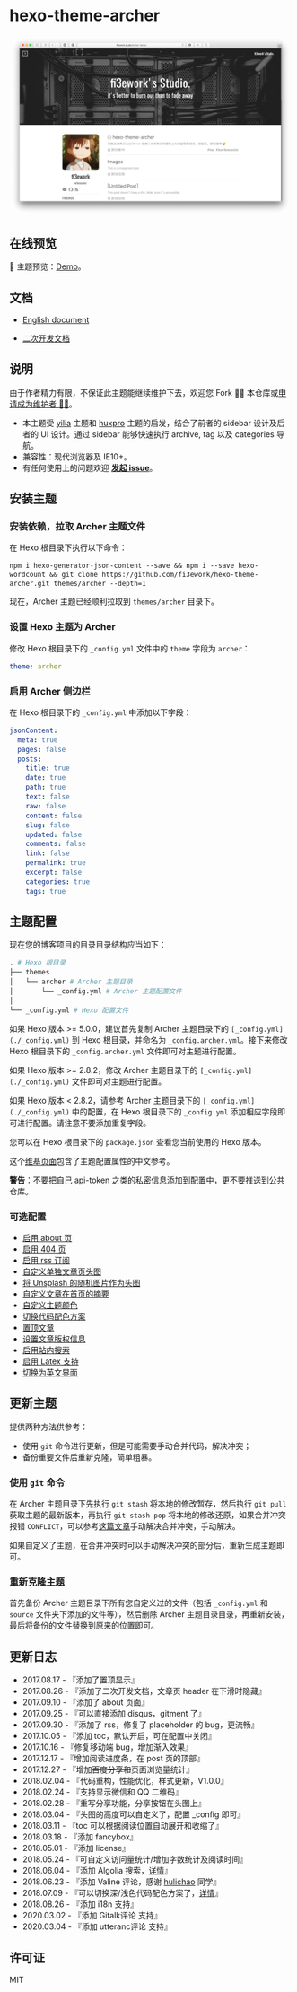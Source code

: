 # hexo-theme-archer

![preview](./docs/snap.png)

## 在线预览

🎯 主题预览：[Demo](http://firework.studio/archer-demo/)。

## 文档

- [English document](./docs/README-en.md)

- [二次开发文档](./docs/develop-guide-zh.md)

## 说明

由于作者精力有限，不保证此主题能继续维护下去，欢迎您 Fork 👋🏻 本仓库或[申请成为维护者 👩‍🔧](https://github.com/fi3ework/hexo-theme-archer/issues/256)。

- 本主题受 [yilia](https://github.com/litten/hexo-theme-yilia) 主题和 [huxpro](https://github.com/Huxpro/huxpro.github.io) 主题的启发，结合了前者的 sidebar 设计及后者的 UI 设计。通过 sidebar 能够快速执行 archive, tag 以及 categories 导航。
- 兼容性：现代浏览器及 IE10+。
- 有任何使用上的问题欢迎 [**发起 issue**](https://github.com/fi3ework/hexo-theme-archer/wiki/%E5%90%AF%E7%94%A8-Algolia-%E6%90%9C%E7%B4%A2)。

## 安装主题

### 安装依赖，拉取 Archer 主题文件

在 Hexo 根目录下执行以下命令：
  
``` shell
npm i hexo-generator-json-content --save && npm i --save hexo-wordcount && git clone https://github.com/fi3ework/hexo-theme-archer.git themes/archer --depth=1
```

现在，Archer 主题已经顺利拉取到 `themes/archer` 目录下。

### 设置 Hexo 主题为 Archer

修改 Hexo 根目录下的 `_config.yml` 文件中的 `theme` 字段为 `archer`：

``` yaml
theme: archer
```

### 启用 Archer 侧边栏

在 Hexo 根目录下的 `_config.yml` 中添加以下字段：

```yaml
jsonContent:
  meta: true
  pages: false
  posts:
    title: true
    date: true
    path: true
    text: false
    raw: false
    content: false
    slug: false
    updated: false
    comments: false
    link: false
    permalink: true
    excerpt: false
    categories: true
    tags: true
```

## 主题配置

现在您的博客项目的目录目录结构应当如下：

```bash
. # Hexo 根目录
├── themes
│   └── archer # Archer 主题目录
│       └── _config.yml # Archer 主题配置文件
│
└── _config.yml # Hexo 配置文件
```

如果 Hexo 版本 >= 5.0.0，建议首先复制 Archer 主题目录下的 `[_config.yml](./_config.yml)` 到 Hexo 根目录，并命名为 `_config.archer.yml`。接下来修改 Hexo 根目录下的 `_config.archer.yml` 文件即可对主题进行配置。

如果 Hexo 版本 >= 2.8.2，修改 Archer 主题目录下的 `[_config.yml](./_config.yml)` 文件即可对主题进行配置。

如果 Hexo 版本 < 2.8.2，请参考 Archer 主题目录下的 `[_config.yml](./_config.yml)` 中的配置，在 Hexo 根目录下的 `_config.yml` 添加相应字段即可进行配置。请注意不要添加重复字段。

您可以在 Hexo 根目录下的 `package.json` 查看您当前使用的 Hexo 版本。

这个[维基页面](https://github.com/fi3ework/hexo-theme-archer/wiki/Archer-%E4%B8%BB%E9%A2%98%E9%85%8D%E7%BD%AE%E4%BF%A1%E6%81%AF%E4%B8%AD%E6%96%87%E5%8F%82%E8%80%83)包含了主题配置属性的中文参考。

**警告**：不要把自己 api-token 之类的私密信息添加到配置中，更不要推送到公共仓库。

### 可选配置

- [启用 about 页](https://github.com/fi3ework/hexo-theme-archer/wiki/%E5%90%AF%E7%94%A8about%E9%A1%B5)
- [启用 404 页](https://github.com/fi3ework/hexo-theme-archer/wiki/%E5%90%AF%E7%94%A8404%E9%A1%B5)
- [启用 rss 订阅](https://github.com/fi3ework/hexo-theme-archer/wiki/%E5%90%AF%E7%94%A8rss)
- [自定义单独文章页头图](https://github.com/fi3ework/hexo-theme-archer/wiki/%E8%87%AA%E5%AE%9A%E4%B9%89%E6%96%87%E7%AB%A0%E9%A1%B5%E5%A4%B4%E5%9B%BE)
- [将 Unsplash 的随机图片作为头图](https://github.com/fi3ework/hexo-theme-archer/wiki/%E5%B0%86-Unsplash-%E9%9A%8F%E6%9C%BA%E5%9B%BE%E7%89%87%E4%BD%9C%E4%B8%BA%E5%A4%B4%E5%9B%BE)
- [自定义文章在首页的摘要](https://github.com/fi3ework/hexo-theme-archer/wiki/%E8%87%AA%E5%AE%9A%E4%B9%89%E6%96%87%E7%AB%A0%E5%9C%A8%E9%A6%96%E9%A1%B5%E7%9A%84%E6%91%98%E8%A6%81)
- [自定义主题颜色](https://github.com/fi3ework/hexo-theme-archer/wiki/%E8%87%AA%E5%AE%9A%E4%B9%89%E4%B8%BB%E9%A2%98%E9%A2%9C%E8%89%B2)
- [切换代码配色方案](https://github.com/fi3ework/hexo-theme-archer/wiki/%E5%88%87%E6%8D%A2%E4%BB%A3%E7%A0%81%E9%85%8D%E8%89%B2%E6%96%B9%E6%A1%88)
- [置顶文章](https://www.jianshu.com/p/42a4efcdf8d7)
- [设置文章版权信息](https://github.com/fi3ework/hexo-theme-archer/wiki/%E8%AE%BE%E7%BD%AE%E6%96%87%E7%AB%A0%E7%89%88%E6%9D%83%E4%BF%A1%E6%81%AF)
- [启用站内搜索](https://github.com/fi3ework/hexo-theme-archer/wiki/%E5%90%AF%E7%94%A8-Algolia-%E6%90%9C%E7%B4%A2)
- [启用 Latex 支持](https://github.com/fi3ework/hexo-theme-archer/wiki/%E5%90%AF%E7%94%A8-Latex-%E6%94%AF%E6%8C%81)
- [切换为英文界面](https://github.com/fi3ework/hexo-theme-archer/wiki/%E8%8B%B1%E6%96%87%E7%95%8C%E9%9D%A2)

## 更新主题

提供两种方法供参考：

- 使用 `git` 命令进行更新，但是可能需要手动合并代码，解决冲突；
- 备份重要文件后重新克隆，简单粗暴。

### 使用 `git` 命令

在 Archer 主题目录下先执行 `git stash` 将本地的修改暂存，然后执行 `git pull` 获取主题的最新版本，再执行 `git stash pop` 将本地的修改还原，如果合并冲突报错 `CONFLICT`，可以参考[这篇文章](http://www.01happy.com/git-resolve-conflicts/)手动解决合并冲突，手动解决。

如果自定义了主题，在合并冲突时可以手动解决冲突的部分后，重新生成主题即可。

### 重新克隆主题

首先备份 Archer 主题目录下所有您自定义过的文件（包括 `_config.yml` 和 `source` 文件夹下添加的文件等），然后删除 Archer 主题目录目录，再重新安装，最后将备份的文件替换到原来的位置即可。

## 更新日志

- 2017.08.17 - 『添加了置顶显示』
- 2017.08.26 - 『添加了二次开发文档，文章页 header 在下滑时隐藏』
- 2017.09.10 - 『添加了 about 页面』
- 2017.09.25 - 『可以直接添加 disqus，gitment 了』
- 2017.09.30 - 『添加了 rss，修复了 placeholder 的 bug，更流畅』
- 2017.10.05 - 『添加 toc，默认开启，可在配置中关闭』
- 2017.10.16 - 『修复移动端 bug，增加渐入效果』
- 2017.12.17 - 『增加阅读进度条，在 post 页的顶部』
- 2017.12.27 - 『增加~~百度分享和~~页面浏览量统计』
- 2018.02.04 - 『代码重构，性能优化，样式更新，V1.0.0』
- 2018.02.24 - 『支持显示微信和 QQ 二维码』
- 2018.02.28 - 『重写分享功能，分享按钮在头图上』
- 2018.03.04 - 『头图的高度可以自定义了，配置 \_config 即可』
- 2018.03.11 - 『toc 可以根据阅读位置自动展开和收缩了』
- 2018.03.18 - 『添加 fancybox』
- 2018.05.01 - 『添加 license』
- 2018.05.24 - 『可自定义访问量统计/增加字数统计及阅读时间』
- 2018.06.04 - 『添加 Algolia 搜索，[详情](https://github.com/fi3ework/hexo-theme-archer/wiki/%E5%90%AF%E7%94%A8-Algolia-%E6%90%9C%E7%B4%A2)』
- 2018.06.23 - 『添加 Valine 评论，感谢 [hulichao](https://github.com/fi3ework/hexo-theme-archer/issues/115) 同学』
- 2018.07.09 - 『可以切换深/浅色代码配色方案了，[详情](https://github.com/fi3ework/hexo-theme-archer/wiki/%E5%88%87%E6%8D%A2%E4%BB%A3%E7%A0%81%E9%85%8D%E8%89%B2%E6%96%B9%E6%A1%88)』
- 2018.08.26 - 『添加 i18n 支持』
- 2020.03.02 - 『添加 Gitalk评论 支持』
- 2020.03.04 - 『添加 utteranc评论 支持』

## 许可证

MIT
